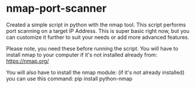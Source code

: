 # nmap-port-scanner
Created a simple script in python with the nmap tool.
This script performs port scanning on a target IP Address. This is super basic right now, but you can customize it further to
suit your needs or add more advanced features.

Please note, you need these before running the script.
You will have to install nmap to your computer if it's not installed already from:
https://nmap.org/

You will also have to install the nmap module: (if it's not already installed)
you can use this command: pip install python-nmap

